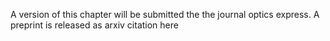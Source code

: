 A version of this chapter will be submitted the the journal optics express. A preprint is released as <span class=orange markdown>arxiv citation here</span>
